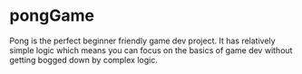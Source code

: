 # pongGame
Pong is the perfect beginner friendly game dev project. It has relatively simple logic which means you can focus on the basics of game dev without getting bogged down by complex logic.

